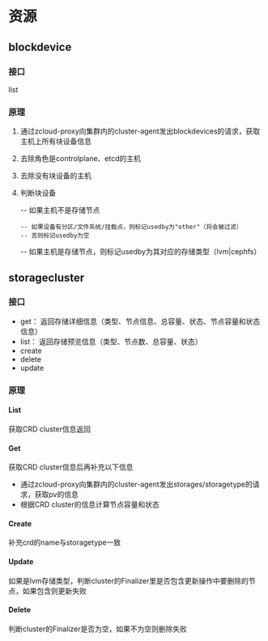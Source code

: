 # 资源
## blockdevice
### 接口
list
### 原理
1. 通过zcloud-proxy向集群内的cluster-agent发出blockdevices的请求，获取主机上所有块设备信息
2. 去除角色是controlplane、etcd的主机
3. 去除没有块设备的主机
4. 判断块设备

    -- 如果主机不是存储节点
       
       -- 如果设备有分区/文件系统/挂载点，则标记usedby为"other"（将会被过滤）
       -- 否则标记usedby为空
       
    -- 如果主机是存储节点，则标记usedby为其对应的存储类型（lvm|cephfs）


       
## storagecluster

### 接口
- get：  返回存储详细信息（类型、节点信息、总容量、状态、节点容量和状态信息）
- list： 返回存储预览信息（类型、节点数、总容量、状态）
- create
- delete
- update

### 原理

#### List
获取CRD cluster信息返回
#### Get
获取CRD cluster信息后再补充以下信息

- 通过zcloud-proxy向集群内的cluster-agent发出storages/storagetype的请求，获取pv的信息
- 根据CRD cluster的信息计算节点容量和状态

#### Create
补充crd的name与storagetype一致
#### Update
如果是lvm存储类型，判断cluster的Finalizer里是否包含更新操作中要删除的节点，如果包含则更新失败
#### Delete
判断cluster的Finalizer是否为空，如果不为空则删除失败
